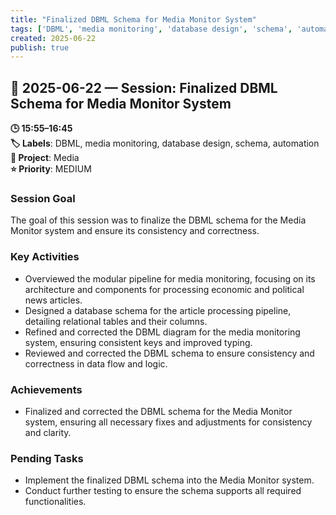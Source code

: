 ```yaml
---
title: "Finalized DBML Schema for Media Monitor System"
tags: ['DBML', 'media monitoring', 'database design', 'schema', 'automation']
created: 2025-06-22
publish: true
---
```


## 📅 2025-06-22 — Session: Finalized DBML Schema for Media Monitor System

**🕒 15:55–16:45**  
**🏷️ Labels**: DBML, media monitoring, database design, schema, automation  
**📂 Project**: Media  
**⭐ Priority**: MEDIUM  


### Session Goal
The goal of this session was to finalize the DBML schema for the Media Monitor system and ensure its consistency and correctness.

### Key Activities
- Overviewed the modular pipeline for media monitoring, focusing on its architecture and components for processing economic and political news articles.
- Designed a database schema for the article processing pipeline, detailing relational tables and their columns.
- Refined and corrected the DBML diagram for the media monitoring system, ensuring consistent keys and improved typing.
- Reviewed and corrected the DBML schema to ensure consistency and correctness in data flow and logic.

### Achievements
- Finalized and corrected the DBML schema for the Media Monitor system, ensuring all necessary fixes and adjustments for consistency and clarity.

### Pending Tasks
- Implement the finalized DBML schema into the Media Monitor system.
- Conduct further testing to ensure the schema supports all required functionalities.

